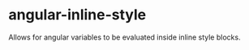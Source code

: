 angular-inline-style
====================

Allows for angular variables to be evaluated inside inline style blocks.

